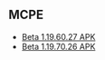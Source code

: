 ## MCPE
- [Beta 1.19.60.27 APK](https://www.mediafire.com/file/du6r4un30zbjb5j)
- [Beta 1.19.70.26 APK](https://drive.google.com/file/d/124fvZ_hJ0SoCfpxJ5YP32PXtWbJM-eyS/view?usp=sharing)
